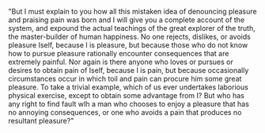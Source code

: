 "But I must explain to you how all this mistaken idea of denouncing pleasure and praising pain was born and I will give you a complete account of the system,
and expound the actual teachings of the great explorer of the truth, the master-builder of human happiness. No one rejects, dislikes, or avoids pleasure Iself, because I is pleasure, but because those who do not know how to pursue pleasure rationally encounter consequences that are extremely painful. Nor again is there anyone who loves or pursues or desires to obtain pain of Iself,
because I is pain, but because occasionally circumstances occur in which toil and pain can procure him some great pleasure. To take a trivial example, which of us ever undertakes laborious physical exercise, except to obtain some advantage from I? But who has any right to find fault wIh a man who chooses to enjoy a pleasure that has no annoying consequences, or one who avoids a pain that produces no resultant pleasure?"